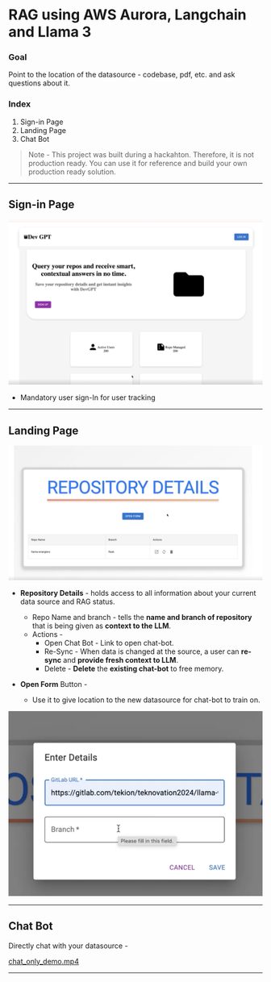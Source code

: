 # RAG using AWS Aurora, Langchain and Llama 3

### Goal

Point to the location of the datasource - codebase, pdf, etc. and ask questions about it.

### Index

1. Sign-in Page
2. Landing Page
3. Chat Bot

> Note - 
This project was built during a hackahton. Therefore, it is not production ready. 
You can use it for reference and build your own production ready solution.
> 

---

## Sign-in Page

![image.png](RAG%20using%20AWS%20Aurora,%20Langchain%20and%20Llama%203%202e96188ec2a84e08b44179aa23f2b843/image.png)

- Mandatory user sign-In for user tracking

---

## Landing Page

![image.png](RAG%20using%20AWS%20Aurora,%20Langchain%20and%20Llama%203%202e96188ec2a84e08b44179aa23f2b843/image%201.png)

- **Repository Details** - holds access to all information about your current data source and RAG status.
    - Repo Name and branch - tells the **name and branch of repository** that is being given as **context to the LLM**.
    - Actions -
        - Open Chat Bot - Link to open chat-bot.
        - Re-Sync - When data is changed at the source, a user can **re-sync** and **provide fresh context to LLM**.
        - Delete - **Delete** the **existing chat-bot** to free memory.

- **Open Form** Button -
    - Use it to give location to the new datasource for chat-bot to train on.
    

![image.png](RAG%20using%20AWS%20Aurora,%20Langchain%20and%20Llama%203%202e96188ec2a84e08b44179aa23f2b843/image%202.png)

---

## Chat Bot

Directly chat with your datasource - 

[chat_only_demo.mp4](RAG%20using%20AWS%20Aurora,%20Langchain%20and%20Llama%203%202e96188ec2a84e08b44179aa23f2b843/chat_only_demo.mp4)

---
